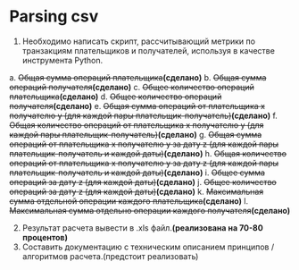 # Parsing csv

 1. Необходимо написать скрипт, рассчитывающий метрики по транзакциям плательщиков и получателей, используя в качестве инструмента Python.

 a. ~~Общая сумма операций плательщика~~**(сделано)**
 b. ~~Общая сумма операций получателя~~**(сделано)**
 c. ~~Общее количество операций плательщика~~**(сделано)**
 d. ~~Общее количество операций получателя~~**(сделано)**
 e. ~~Общая сумма операций от плательщика x получателю y (для каждой пары плательщик-получатель)~~**(сделано)**
 f. ~~Общая количество операций от плательщика x получателю y (для каждой пары плательщик-получатель)~~**(сделано)**
 g. ~~Общая сумма операций от плательщика x получателю y за дату z (для каждой пары плательщик-получатель и каждой даты)~~**(сделано)**
 h. ~~Общая количество операций от плательщика x получателю y за дату z (для каждой пары плательщик-получатель и каждой даты)~~**(сделано)**
 i. ~~Общее сумма операций за дату z  (для каждой даты)~~**(сделано)**
 j. ~~Общее количество операций за дату z  (для каждой даты)~~**(сделано)**
 k. ~~Максимальная сумма отдельной операции каждого плательщика~~**(сделано)**
 l. ~~Максимальная сумма отдельно операции каждого получателя~~**(сделано)**

 2. Результат расчета вывести в .xls файл.**(реализована на 70-80 процентов)**
 3. Составить документацию с техническим описанием принципов / алгоритмов расчета.(предстоит реализовать)
